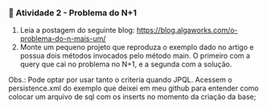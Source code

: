 ### 📄 Atividade 2 - Problema do N+1

1) Leia a postagem do seguinte blog: https://blog.algaworks.com/o-problema-do-n-mais-um/
2) Monte um pequeno projeto que reproduza o exemplo dado no artigo e possua dois métodos invocados pelo método main. O primeiro com a query que cai no problema no N+1, e a segunda com a solução.

Obs.:
Pode optar por usar tanto o criteria quando JPQL.
Acessem o persistence.xml do exemplo que deixei em meu github para entender como colocar um arquivo de sql com os inserts no momento da criação da base;
